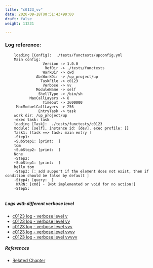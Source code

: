 ```yaml
---
title: "c0123_vv"
date: 2020-09-18T00:51:43+99:00
draft: false
weight: 11231

---
```


### Log reference: <no value>

```
    loading [Config]:  ./tests/functests/upconfig.yml
    Main config:
                 Version -> 1.0.0
                  RefDir -> ./tests/functests
                 WorkDir -> cwd
              AbsWorkDir -> /up_project/up
                TaskFile -> c0123
                 Verbose -> vv
              ModuleName -> self
               ShellType -> /bin/sh
           MaxCallLayers -> 8
                 Timeout -> 3600000
     MaxModuelCallLayers -> 256
               EntryTask -> task
    work dir: /up_project/up
    -exec task: task
    loading [Task]:  ./tests/functests/c0123
    module: [self], instance id: [dev], exec profile: []
    Task1: [task ==> task: main entry ]
    -Step1:
    ~SubStep1: [print:  ]
    tom
    ~SubStep2: [print:  ]
    None
    -Step2:
    ~SubStep1: [print:  ]
    hello tom
    -Step3: [: add support if the element does not exist, then if condition should be false by default ]
    -Step4: [query:  ]
     WARN: [cmd] - [Not implemented or void for no action!]
    -Step5:
    
```

##### Logs with different verbose level
* [c0123 log - verbose level v](../../logs/c0123_v)
* [c0123 log - verbose level vv](../../logs/c0123_vv)
* [c0123 log - verbose level vvv](../../logs/c0123_vvv)
* [c0123 log - verbose level vvvv](../../logs/c0123_vvvv)
* [c0123 log - verbose level vvvvv](../../logs/c0123_vvvvv)

##### References
* [Related Chapter](../../flow-controll/c0123)
